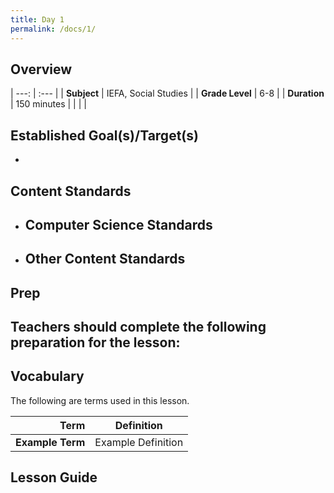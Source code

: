 ```yaml
---
title: Day 1
permalink: /docs/1/
---
```

## Overview

| ---: | :--- |
| **Subject** | IEFA, Social Studies |
| **Grade Level** | 6-8 |
| **Duration**  | 150 minutes  |
|   |   |

## Established Goal(s)/Target(s)
-

## Content Standards
- **Computer Science Standards**
  -
- **Other Content Standards**
  -

## Prep
Teachers should complete the following preparation for the lesson:
-

## Vocabulary
The following are terms used in this lesson.

 Term | Definition
 ---: | --
**Example Term**  |  Example Definition

## Lesson Guide
